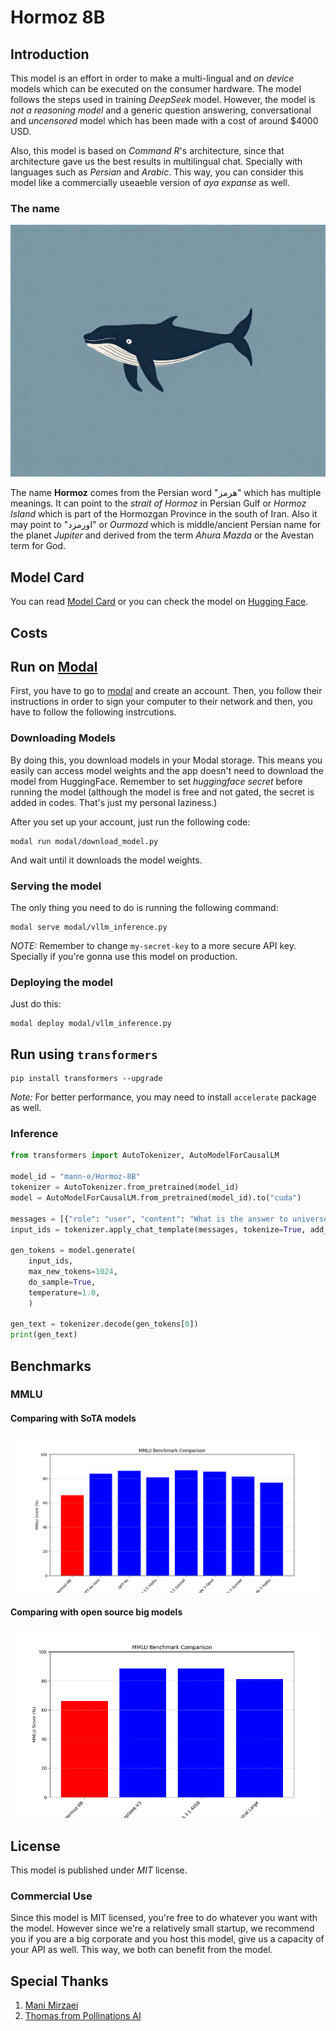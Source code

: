 # Hormoz 8B

## Introduction

This model is an effort in order to make a multi-lingual and _on device_ models which can be executed on the consumer hardware. The model follows the steps used in training _DeepSeek_ model. However, the model is _not a reasoning model_ and a generic question answering, conversational and _uncensored_ model which has been made with a cost of around $4000 USD. 
 
 Also, this model is based on _Command R_'s architecture, since that architecture gave us the best results in multilingual chat. Specially with languages such as _Persian_ and _Arabic_. This way, you can consider this model like a commercially useaeble version of _aya expanse_ as well.

### The name

<p align="center">
  <img src="https://github.com/Mann-E/hormoz/blob/main/hormoz-logo.png?raw=true" width=768px />
</p>

The name __Hormoz__ comes from the Persian word "هرمز" which has multiple meanings. It can point to the _strait of Hormoz_ in Persian Gulf or _Hormoz Island_ which is part of the Hormozgan Province in the south of Iran. Also it may point to "اورمزد" or _Ourmozd_ which is middle/ancient Persian name for the planet _Jupiter_ and derived from the term _Ahura Mazda_ or the Avestan term for God. 

## Model Card

You can read [Model Card](./MODEL.md) or you can check the model on [Hugging Face](https://huggingface.co/mann-e/Hormoz-8B).

## Costs

## Run on [Modal](https://modal.com)

First, you have to go to [modal](https://modal.com) and create an account. Then, you follow their instructions in order to sign your computer to their network and then, you have to follow the following instrcutions.

### Downloading Models

By doing this, you download models in your Modal storage. This means you easily can access model weights and the app doesn't need to download the model from HuggingFace. Remember to set _huggingface secret_ before running the model (although the model is free and not gated, the secret is added in codes. That's just my personal laziness.)

After you set up your account, just run the following code:

```
modal run modal/download_model.py
```

And wait until it downloads the model weights.

### Serving the model 

The only thing you need to do is running the following command:

```
modal serve modal/vllm_inference.py
```

_NOTE:_ Remember to change `my-secret-key` to a more secure API key. Specially if you're gonna use this model on production.

### Deploying the model

Just do this:

```
modal deploy modal/vllm_inference.py
```

## Run using `transformers`

```
pip install transformers --upgrade
```

_Note:_ For better performance, you may need to install `accelerate` package as well. 

### Inference 

```python
from transformers import AutoTokenizer, AutoModelForCausalLM

model_id = "mann-e/Hormoz-8B"
tokenizer = AutoTokenizer.from_pretrained(model_id)
model = AutoModelForCausalLM.from_pretrained(model_id).to("cuda")

messages = [{"role": "user", "content": "What is the answer to universe, life and everything?"}]
input_ids = tokenizer.apply_chat_template(messages, tokenize=True, add_generation_prompt=True, return_tensors="pt").to("cuda")

gen_tokens = model.generate(
    input_ids, 
    max_new_tokens=1024, 
    do_sample=True, 
    temperature=1.0,
    )

gen_text = tokenizer.decode(gen_tokens[0])
print(gen_text)
```

## Benchmarks

### MMLU 

#### Comparing with SoTA models

<p align="center">
    <img src="mmlu_sota.png" />
</p>

#### Comparing with open source big models

<p align="center">
    <img src="mmlu_osi_big.png" />
</p>

## License

This model is published under _MIT_ license. 

### Commercial Use 

Since this model is MIT licensed, you're free to do whatever you want with the model. However since we're a relatively small startup, we recommend you if you are a big corporate and you host this model, give us a capacity of your API as well. This way, we both can benefit from the model. 

## Special Thanks

1. [Mani Mirzaei](https://huggingface.co/xmanii)
2. [Thomas from Pollinations AI](https://pollinations.ai)